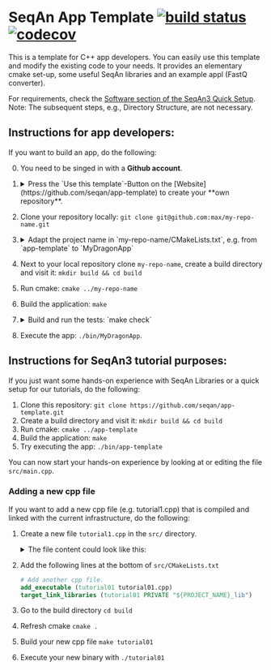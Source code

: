<!--
SPDX-FileCopyrightText: 2006-2024 Knut Reinert & Freie Universität Berlin
SPDX-FileCopyrightText: 2016-2024 Knut Reinert & MPI für molekulare Genetik
SPDX-License-Identifier: CC0-1.0
-->

# SeqAn App Template [![build status][1]][2] [![codecov][3]][4]
<!--
    Above uses reference-style links with numbers.
    See also https://github.com/adam-p/markdown-here/wiki/Markdown-Cheatsheet#links.

    For example, `[![build status][1]][2]` evaluates to the following:
        `[link_text][2]`
        `[2]` is a reference to a link, i.e. `[link_text](https://...)`

        `[link_text]` = `[![build status][1]]`
        `[1]` is once again a reference to a link - this time an image, i.e. `[![build status](https://...)]
        `![build status]` is the text that should be displayed if the linked resource (`[1]`) is not available

    `[![build status][1]][2]` hence means:
    Show the picture linked under `[1]`. In case it cannot be displayed, show the text "build status" instead.
    The picture, or alternative text, should link to `[2]`.
-->

<!--
    This is the CI badge image:
        `https://img.shields.io/github/workflow/status/` - we do not use GitHub's badges as they are not customisable.
        `/seqan/app-template/` - owner/repository
        `CI%20on%20Linux` - name of the workflow as encoded URL (e.g., whitespace = %20)
        `master` - branch to show
        `?style=flat&logo=github` - use a GitHub-style badge
        `&label=App-Template%20CI` - text on the badge
        `"Open GitHub actions page"` - this text will be shown on hover
-->
[1]: https://img.shields.io/github/actions/workflow/status/seqan/app-template/ci_linux.yml?branch=main&style=flat&logo=github&label=App-Template%20CI "Open GitHub actions page"
<!--
    This is the CI badge link:
        `https://github.com/seqan/app-template/actions` - actions page of owner(seqan)/repository(app-template)
        `?query=branch%3Amaster` - only show actions that ran on the mater branch
-->
[2]: https://github.com/seqan/app-template/actions?query=branch%3Amain
<!--
    This is the Codecov badge image:
        Codecov offers badges: https://app.codecov.io/gh/seqan/app-template/settings/badge
        While being logged in into Codecov, navigate to Settings->Badge and copy the markdown badge.
        Copy the image part of the markdown badge here.
    `"Open Codecov page"` - this text will be shown on hover
-->
[3]: https://codecov.io/gh/seqan/app-template/branch/master/graph/badge.svg?token=V82JRCXF0K "Open Codecov page"
<!--
    This is the Codecov badge link:
        Codecov offers badges: https://app.codecov.io/gh/seqan/app-template/settings/badge
        While being logged in into Codecov, navigate to Settings->Badge and copy the markdown badge.
        Copy the URL part of the markdown badge here.
-->
[4]: https://codecov.io/gh/seqan/app-template

This is a template for C++ app developers.
You can easily use this template and modify the existing code to your needs.
It provides an elementary cmake set-up, some useful SeqAn libraries and an example appl (FastQ converter).

For requirements, check the [Software section of the SeqAn3 Quick Setup](https://docs.seqan.de/seqan3/main_user/setup.html#autotoc_md109).
Note: The subsequent steps, e.g., Directory Structure, are not necessary.

## Instructions for app developers:

If you want to build an app, do the following:

0. You need to be singed in with a **Github account**.

1. <details><summary> Press the `Use this template`-Button on the [Website](https://github.com/seqan/app-template) to create your **own repository**. </summary><br>

   Screenshot TODO

   </details>
2. Clone your repository locally: `git clone git@github.com:max/my-repo-name.git`
3. <details><summary>Adapt the project name in `my-repo-name/CMakeLists.txt`, e.g. from `app-template` to `MyDragonApp`</summary><br>

   The project name is defined in these lines:

   ```cmake
   project (app-template
            LANGUAGES CXX
            VERSION 1.0.0
            DESCRIPTION "My application description"
   )
   ```

   Change it e.g. to this:

   ```cmake
   project (MyDragonApp
            LANGUAGES CXX
            VERSION 1.0.0
            DESCRIPTION "Let dragons fly"
   )
   ```

   </details>
4. Next to your local repository clone `my-repo-name`, create a build directory and visit it: `mkdir build && cd build`
5. Run cmake: `cmake ../my-repo-name`
6. Build the application: `make`
7. <details><summary>Build and run the tests: `make check` </summary><br>

   Important Note: If you changed the project name, then some tests might fail because they test that name and its not `app-template` anymore.

   </details>
8. Execute the app: `./bin/MyDragonApp`.
<!-- 8. optional: publish your tool to the galaxy toolshed, follow the example in https://github.com/SGSSGene/raptor-galaxy -->



## Instructions for SeqAn3 tutorial purposes:

If you just want some hands-on experience with SeqAn Libraries or a quick setup for our tutorials, do the following:

1. Clone this repository: `git clone https://github.com/seqan/app-template.git`
2. Create a build directory and visit it: `mkdir build && cd build`
3. Run cmake: `cmake ../app-template`
4. Build the application: `make`
5. Try executing the app: `./bin/app-template`

You can now start your hands-on experience by looking at or editing the file `src/main.cpp`.

### Adding a new cpp file

If you want to add a new cpp file (e.g. tutorial1.cpp) that is compiled and linked with the current infrastructure, do the following:

1. Create a new file `tutorial1.cpp` in the `src/` directory.
   <details><summary>The file content could look like this:</summary><br>
   ```cpp
   #include <seqan3/core/debug_stream.hpp>

   int main()
   {
       seqan3::debug_stream << "Hello, World!" << std::endl;
   }
   ```
   </details>
2. Add the following lines at the bottom of `src/CMakeLists.txt`
    ```cmake
    # Add another cpp file.
    add_executable (tutorial01 tutorial01.cpp)
    target_link_libraries (tutorial01 PRIVATE "${PROJECT_NAME}_lib")
    ```
3. Go to the build directory `cd build`
4. Refresh cmake `cmake .`
5. Build your new cpp file `make tutorial01`
6. Execute your new binary with `./tutorial01`
